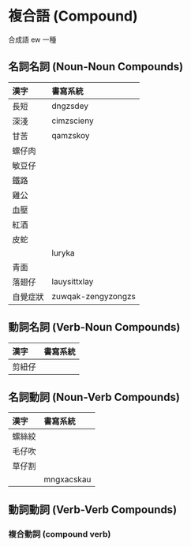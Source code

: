 # 複合語 (Compound)

合成語 ew 一種

## 名詞名詞 (Noun-Noun Compounds)

| 漢字 | 書寫系統 |
| :--- | :--- |
| 長短 | dngzsdey |
| 深淺 | cimzscieny |
| 甘苦 | qamzskoy |
| 螺仔肉 ||
| 敏豆仔 ||
| 鐵路 ||
| 雞公 ||
| 血壓||
| 紅酒 ||
| 皮蛇 ||
|| luryka |
| 青面 ||
| 落翅仔 | lauysittxlay |
| 自覺症狀 | zuwqak-zengyzongzs |

## 動詞名詞 (Verb-Noun Compounds)

| 漢字 | 書寫系統 |
| :--- | :--- |
| 剪紐仔 ||

## 名詞動詞 (Noun-Verb Compounds)

| 漢字 | 書寫系統 |
| :--- | :--- |
| 螺絲絞 ||
| 毛仔吹 ||
| 草仔割 ||
|| mngxacskau |

## 動詞動詞 (Verb-Verb Compounds)

### 複合動詞 (compound verb)
